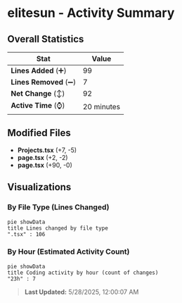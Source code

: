 # elitesun - Activity Summary 

## Overall Statistics

| Stat                   | Value                                                             |
| ---------------------- | ----------------------------------------------------------------- |
| **Lines Added** (➕)   | 99                                          |
| **Lines Removed** (➖) | 7                                        |
| **Net Change** (↕)    | 92                |
| **Active Time** (⌚)   | 20 minutes |


## Modified Files
- **Projects.tsx** (+7, -5)
- **page.tsx** (+2, -2)
- **page.tsx** (+90, -0)

## Visualizations

### By File Type (Lines Changed)

```mermaid
pie showData
title Lines changed by file type
".tsx" : 106
```

### By Hour (Estimated Activity Count)

```mermaid
pie showData
title Coding activity by hour (count of changes)
"23h" : 7
```


> **Last Updated:** 5/28/2025, 12:00:07 AM